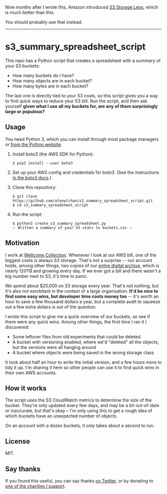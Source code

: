 Nine months after I wrote this, Amazon introduced [S3 Storage Lens](https://aws.amazon.com/blogs/aws/s3-storage-lens/), which is much better than this.

You should probably use that instead.

---

# s3_summary_spreadsheet_script

This repo has a Python script that creates a spreadsheet with a summary of your S3 buckets:

*   How many buckets do I have?
*   How many objects are in each bucket?
*   How many bytes are in each bucket?

The last one is directly tied to your S3 costs, so this script gives you a way to find quick ways to reduce your S3 bill.
Run the script, and then ask yourself **given what I use all my buckets for, are any of them surprisingly large or populous?**



## Usage

You need Python 3, which you can install through most package managers or [from the Python website](https://www.python.org/downloads/).

1.  Install boto3 (the AWS SDK for Python):

    ```console
    $ pip3 install --user boto3
    ```

2.  Set up your AWS config and credentials for boto3.
    (See the instructions [in the boto3 docs](https://boto3.amazonaws.com/v1/documentation/api/latest/guide/configuration.html?highlight=credentials).)


3.  Clone this repository:

    ```console
    $ git clone https://github.com/alexwlchan/s3_summary_spreadsheet_script.git
    $ cd s3_summary_spreadsheet_script
    ```

4.  Run the script:

    ```console
    $ python3 create_s3_summary_spreadsheet.py
    ✨ Written a summary of your S3 stats to buckets.csv ✨
    ```



## Motivation

I work at [Wellcome Collection][wc].
Whenever I look at our AWS bill, one of the biggest costs is always S3 storage.
That's not a surprise -- our account holds, among other things, two copies of our [entire digital archive], which is nearly 120TB and growing every day.
If we ever got a bill and there *wasn't* a big number next to S3, it's time to panic.

We spend about $25,000 on S3 storage every year.
That's not nothing, but it's also not exorbitant in the context of a large organisation.
**It'd be nice to find some easy wins, but developer time costs money too** -- it's worth an hour to save a few thousand dollars a year, but a complete audit to squeeze out a few extra dollars is out of the question.

I wrote this script to give me a quick overview of our buckets, so see if there were any quick wins.
Among other things, the first time I ran it I discovered:

*   Some leftover files from old experiments that could be deleted
*   A bucket with versioning enabled, where we'd "deleted" all the objects, but the versions were all hanging around
*   A bucket where objects were being saved in the wrong storage class

It took about half an hour to write the initial version, and a few hours more to tidy it up.
I'm sharing it here so other people can use it to find quick wins in their own AWS accounts.

[wc]: https://wellcomecollection.org/
[entire digital archive]: https://stacks.wellcomecollection.org/building-wellcome-collections-new-archival-storage-service-3f68ff21927e



## How it works

The script uses the S3 CloudWatch metrics to determine the size of the bucket.
They're only updated every few days, and may be a bit out-of-date or inaccurate, but that's okay – I'm only using this to get a rough idea of which buckets have an unexpected number of objects.

On an account with a dozen buckets, it only takes about a second to run.



## License

MIT.



## Say thanks

If you found this useful, you can say thanks [on Twitter](https://twitter.com/alexwlchan), or by donating to [one of the charities I support](https://alexwlchan.net/say-thanks/#donate-to-charity).
